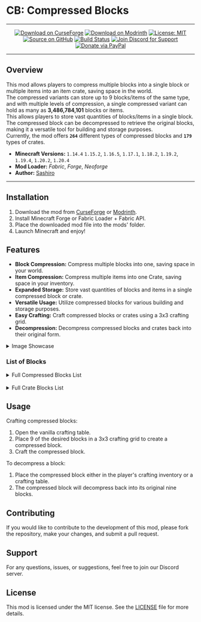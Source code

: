 # CB: Compressed Blocks

---

<div align="center">

[![Download on CurseForge](https://img.shields.io/badge/Download-CurseForge-orange)](https://curseforge.com/minecraft/mc-mods/cb-compressed-blocks)
[![Download on Modrinth](https://img.shields.io/badge/Download-Modrinth-a0ff00)](https://modrinth.com/mod/cb-compressed-blocks)
[![License: MIT](https://img.shields.io/badge/License-MIT-red.svg)](https://mit-license.org/)
[![Source on GitHub](https://img.shields.io/badge/Source-GitHub-blue)](https://github.com/sa-shiro/Minecraft-Compressed-Blocks)
[![Build Status](https://github.com/sa-shiro/Minecraft-Compressed-Blocks/actions/workflows/publish.yml/badge.svg)](https://github.com/sa-shiro/Minecraft-Compressed-Blocks/actions/workflows/build.yml)
[![Join Discord for Support](https://img.shields.io/badge/Support-Discord-0F0F0F)](https://discord.gg/EKyjXRH9xN)
[![Donate via PayPal](https://img.shields.io/badge/Donate-PayPal-0F3FFF)](https://www.paypal.com/donate/?cmd=_donations&business=social.sashiro@outlook.com&lc=US&item_name=Donation&no_note=0&cn=&currency_code=USD&bn=PP-DonationsBF:btn_donateCC_LG.gif:NonHosted)

</div>

---

## Overview

This mod allows players to compress multiple blocks into a single block or multiple items into an item crate, saving
space in the world.  
The compressed variants can store up to 9 blocks/items of the same type, and with multiple levels of compression, a
single compressed variant can hold as many as **3,486,784,101** blocks or items.  
This allows players to store vast quantities of blocks/items in a single block.  
The compressed block can be decompressed to retrieve the original blocks, making it a versatile tool for building and
storage purposes.  
Currently, the mod offers **`264`** different types of compressed blocks and **`179`** types of crates.

- **Minecraft Versions:** `1.14.4` `1.15.2`, `1.16.5`, `1.17.1`, `1.18.2`, `1.19.2`, `1.19.4`, `1.20.2`, `1.20.4`
- **Mod Loader:** _Fabric_, _Forge_, _Neoforge_
- **Author:** [Sashiro](https://github.com/sa-shiro)

---

## Installation

1. Download the mod from [CurseForge](https://curseforge.com/minecraft/mc-mods/cb-compressed-blocks)
   or [Modrinth](https://modrinth.com/mod/cb-compressed-blocks).
2. Install Minecraft Forge or Fabric Loader + Fabric API.
3. Place the downloaded mod file into the mods' folder.
4. Launch Minecraft and enjoy!

## Features

- **Block Compression:** Compress multiple blocks into one, saving space in your world.
- **Item Compression:** Compress multiple items into one Crate, saving space in your inventory.
- **Expanded Storage:** Store vast quantities of blocks and items in a single compressed block or crate.
- **Versatile Usage:** Utilize compressed blocks for various building and storage purposes.
- **Easy Crafting:** Craft compressed blocks or crates using a 3x3 crafting grid.
- **Decompression:** Decompress compressed blocks and crates back into their original form.

<details>
  <summary>Image Showcase</summary>

<img src="./.github/images/img1.png" width="400" alt="Image 1">
<img src="./.github/images/img2.png" width="400" alt="Image 2">
<br>
<img src="./.github/images/img3.png" width="400" alt="Image 3">
<img src="./.github/images/img4.png" width="400" alt="Image 4">
<br>
<img src="./.github/images/img5.png" width="400" alt="Image 5">
<img src="./.github/images/img6.png" width="400" alt="Image 6">
<br>
<img src="./.github/images/img7.png" width="400" alt="Image 5">
<img src="./.github/images/img8.png" width="400" alt="Image 6">
</details>

### List of Blocks

<details>
  <summary>Full Compressed Blocks List</summary>

    - DIRT
    - GRAVEL
    - COBBLESTONE
    - STONE
    - GRANITE
    - DIORITE
    - ANDESITE
    - CRIMSON_NYLIUM
    - WARPED_NYLIUM
    - CLAY
    - SAND
    - RED_SAND
    - SANDSTONE
    - RED_SANDSTONE
    - COAL_ORE
    - IRON_ORE
    - GOLD_ORE
    - NETHER_GOLD_ORE
    - NETHER_QUARTZ_ORE
    - LAPIS_ORE
    - REDSTONE_ORE
    - IRON_BLOCK
    - GOLD_BLOCK
    - LAPIS_BLOCK
    - REDSTONE_BLOCK
    - COAL_BLOCK
    - SLIME_BLOCK
    - HONEY_BLOCK
    - BRICKS
    - STONE_BRICKS
    - NETHERRACK
    - NETHER_BRICKS
    - RED_NETHER_BRICKS
    - NETHER_WART_BLOCK
    - SOUL_SAND
    - SOUL_SOIL
    - END_STONE
    - END_STONE_BRICKS
    - BLACKSTONE
    - DEEPSLATE
    - COBBLED_DEEPSLATE
    - TUFF
    - BASALT
    - OBSIDIAN
    - RAW_IRON_BLOCK
    - RAW_COPPER_BLOCK
    - RAW_GOLD_BLOCK
    - MUD
    - OAK_LOG
    - SPRUCE_LOG
    - BIRCH_LOG
    - JUNGLE_LOG
    - ACACIA_LOG
    - DARK_OAK_LOG
    - MANGROVE_LOG
    - CHERRY_LOG
    - STRIPPED_OAK_LOG
    - STRIPPED_SPRUCE_LOG
    - STRIPPED_BIRCH_LOG
    - STRIPPED_JUNGLE_LOG
    - STRIPPED_ACACIA_LOG
    - STRIPPED_DARK_OAK_LOG
    - STRIPPED_MANGROVE_LOG
    - STRIPPED_CHERRY_LOG
    - OAK_PLANKS
    - SPRUCE_PLANKS
    - BIRCH_PLANKS
    - JUNGLE_PLANKS
    - ACACIA_PLANKS
    - DARK_OAK_PLANKS
    - MANGROVE_PLANKS
    - CHERRY_PLANKS
    - BAMBOO_PLANKS
    - BAMBOO_MOSAIC
    - COPPER_BLOCK
    - CUT_COPPER
    - EXPOSED_COPPER
    - EXPOSED_CUT_COPPER
    - WEATHERED_COPPER
    - WEATHERED_CUT_COPPER
    - OXIDIZED_COPPER
    - OXIDIZED_CUT_COPPER
    - WAXED_COPPER_BLOCK
    - WAXED_CUT_COPPER
    - WAXED_EXPOSED_COPPER
    - WAXED_EXPOSED_CUT_COPPER
    - WAXED_WEATHERED_COPPER
    - WAXED_WEATHERED_CUT_COPPER
    - WAXED_OXIDIZED_COPPER
    - WAXED_OXIDIZED_CUT_COPPER
    - BONE_BLOCK
    - SCULK
    - SMOOTH_SANDSTONE
    - CUT_SANDSTONE
    - CHISELED_SANDSTONE
    - SMOOTH_RED_SANDSTONE
    - CUT_RED_SANDSTONE
    - CHISELED_RED_SANDSTONE
    - DIAMOND_BLOCK
    - NETHERITE_BLOCK
    - CRIMSON_STEM
    - WARPED_STEM
    - TNT
    - EMERALD_BLOCK
    - BAMBOO_BLOCK
    - STRIPPED_BAMBOO_BLOCK
    - STRIPPED_CRIMSON_STEM
    - CRIMSON_PLANKS
    - STRIPPED_WARPED_STEM
    - WARPED_PLANKS
    - MOSSY_COBBLESTONE
    - MOSSY_STONE_BRICKS
    - CRACKED_STONE_BRICKS
    - CHISELED_STONE_BRICKS
    - POLISHED_GRANITE
    - POLISHED_DIORITE
    - POLISHED_ANDESITE
    - CHISELED_DEEPSLATE
    - POLISHED_DEEPSLATE
    - DEEPSLATE_BRICKS
    - CRACKED_DEEPSLATE_BRICKS
    - DEEPSLATE_TILES
    - CRACKED_DEEPSLATE_TILES
    - PACKED_MUD
    - MUD_BRICKS
    - PRISMARINE
    - PRISMARINE_BRICKS
    - DARK_PRISMARINE
    - QUARTZ_BLOCK
    - CHISELED_QUARTZ_BLOCK
    - QUARTZ_BRICKS
    - QUARTZ_PILLAR
    - SMOOTH_QUARTZ_BLOCK
    - AMETHYST_BLOCK
    - WHITE_WOOL
    - LIGHT_GRAY_WOOL
    - GRAY_WOOL
    - BLACK_WOOL
    - BROWN_WOOL
    - RED_WOOL
    - ORANGE_WOOL
    - YELLOW_WOOL
    - LIME_WOOL
    - GREEN_WOOL
    - CYAN_WOOL
    - LIGHT_BLUE_WOOL
    - BLUE_WOOL
    - PURPLE_WOOL
    - MAGENTA_WOOL
    - PINK_WOOL
    - TERRACOTTA
    - WHITE_TERRACOTTA
    - LIGHT_GRAY_TERRACOTTA
    - GRAY_TERRACOTTA
    - BLACK_TERRACOTTA
    - BROWN_TERRACOTTA
    - RED_TERRACOTTA
    - ORANGE_TERRACOTTA
    - YELLOW_TERRACOTTA
    - LIME_TERRACOTTA
    - GREEN_TERRACOTTA
    - CYAN_TERRACOTTA
    - LIGHT_BLUE_TERRACOTTA
    - BLUE_TERRACOTTA
    - PURPLE_TERRACOTTA
    - MAGENTA_TERRACOTTA
    - PINK_TERRACOTTA
    - WHITE_GLAZED_TERRACOTTA
    - LIGHT_GRAY_GLAZED_TERRACOTTA
    - GRAY_GLAZED_TERRACOTTA
    - BLACK_GLAZED_TERRACOTTA
    - BROWN_GLAZED_TERRACOTTA
    - RED_GLAZED_TERRACOTTA
    - ORANGE_GLAZED_TERRACOTTA
    - YELLOW_GLAZED_TERRACOTTA
    - LIME_GLAZED_TERRACOTTA
    - GREEN_GLAZED_TERRACOTTA
    - CYAN_GLAZED_TERRACOTTA
    - LIGHT_BLUE_GLAZED_TERRACOTTA
    - BLUE_GLAZED_TERRACOTTA
    - PURPLE_GLAZED_TERRACOTTA
    - MAGENTA_GLAZED_TERRACOTTA
    - PINK_GLAZED_TERRACOTTA
    - WHITE_CONCRETE_POWDER
    - LIGHT_GRAY_CONCRETE_POWDER
    - GRAY_CONCRETE_POWDER
    - BLACK_CONCRETE_POWDER
    - BROWN_CONCRETE_POWDER
    - RED_CONCRETE_POWDER
    - ORANGE_CONCRETE_POWDER
    - YELLOW_CONCRETE_POWDER
    - LIME_CONCRETE_POWDER
    - GREEN_CONCRETE_POWDER
    - CYAN_CONCRETE_POWDER
    - LIGHT_BLUE_CONCRETE_POWDER
    - BLUE_CONCRETE_POWDER
    - PURPLE_CONCRETE_POWDER
    - MAGENTA_CONCRETE_POWDER
    - PINK_CONCRETE_POWDER
    - WHITE_CONCRETE
    - LIGHT_GRAY_CONCRETE
    - GRAY_CONCRETE
    - BLACK_CONCRETE
    - BROWN_CONCRETE
    - RED_CONCRETE
    - ORANGE_CONCRETE
    - YELLOW_CONCRETE
    - LIME_CONCRETE
    - GREEN_CONCRETE
    - CYAN_CONCRETE
    - LIGHT_BLUE_CONCRETE
    - BLUE_CONCRETE
    - PURPLE_CONCRETE
    - MAGENTA_CONCRETE
    - PINK_CONCRETE
    - GLASS
    - TINTED_GLASS
    - WHITE_STAINED_GLASS
    - LIGHT_GRAY_STAINED_GLASS
    - GRAY_STAINED_GLASS
    - BLACK_STAINED_GLASS
    - BROWN_STAINED_GLASS
    - RED_STAINED_GLASS
    - ORANGE_STAINED_GLASS
    - YELLOW_STAINED_GLASS
    - LIME_STAINED_GLASS
    - GREEN_STAINED_GLASS
    - CYAN_STAINED_GLASS
    - LIGHT_BLUE_STAINED_GLASS
    - BLUE_STAINED_GLASS
    - PURPLE_STAINED_GLASS
    - MAGENTA_STAINED_GLASS
    - PINK_STAINED_GLASS
    - ICE
    - PACKED_ICE
    - BLUE_ICE
    - SNOW_BLOCK
    - MOSS_BLOCK
    - CALCITE
    - DRIPSTONE_BLOCK
    - MAGMA_BLOCK
    - GLOWSTONE
    - DRIED_KELP_BLOCK
    - BROWN_MUSHROOM_BLOCK
    - RED_MUSHROOM_BLOCK
    - SHROOMLIGHT
    - MELON
    - PUMPKIN
    - HAY_BLOCK
    - OCHRE_FROGLIGHT
    - VERDANT_FROGLIGHT
    - PEARLESCENT_FROGLIGHT
    - SEA_LANTERN
    - COPPER_ORE
    - EMERALD_ORE
    - DIAMOND_ORE
    - DEEPSLATE_COPPER_ORE
    - DEEPSLATE_IRON_ORE
    - DEEPSLATE_GOLD_ORE
    - DEEPSLATE_REDSTONE_ORE
    - DEEPSLATE_EMERALD_ORE
    - DEEPSLATE_LAPIS_ORE
    - DEEPSLATE_DIAMOND_ORE
    - DEEPSLATE_COAL_ORE

</details>

<br>

<details>
  <summary>Full Crate Blocks List</summary>

    - APPLE
    - GOLDEN_APPLE
    - SWEET_BERRIES
    - GLOW_BERRIES
    - CHORUS_FRUIT
    - CARROT
    - GOLDEN_CARROT
    - POTATO
    - BAKED_POTATO
    - POISONOUS_POTATO
    - BEETROOT
    - BEEF
    - COOKED_BEEF
    - PORKCHOP
    - COOKED_PORKCHOP
    - MUTTON
    - COOKED_MUTTON
    - CHICKEN
    - COOKED_CHICKEN
    - RABBIT
    - COOKED_RABBIT
    - COD
    - COOKED_COD
    - SALMON
    - COOKED_SALMON
    - TROPICAL_FISH
    - PUFFERFISH
    - BREAD
    - COOKIE
    - ROTTEN_FLESH
    - SPIDER_EYE
    - MILK_BUCKET
    - HONEY_BOTTLE
    - CHARCOAL
    - QUARTZ
    - AMETHYST_SHARD
    - STICK
    - FLINT
    - BONE
    - STRING
    - FEATHER
    - SNOWBALL
    - EGG
    - LEATHER
    - RABBIT_HIDE
    - HONEYCOMB
    - INK_SAC
    - GLOW_INK_SAC
    - SCUTE
    - CLAY_BALL
    - NAUTILUS_SHELL
    - FIRE_CHARGE
    - BLAZE_ROD
    - NETHER_STAR
    - ENDER_PEARL
    - ENDER_EYE
    - SHULKER_SHELL
    - WHITE_DYE
    - LIGHT_GRAY_DYE
    - GRAY_DYE
    - BLACK_DYE
    - BROWN_DYE
    - RED_DYE
    - ORANGE_DYE
    - YELLOW_DYE
    - LIME_DYE
    - GREEN_DYE
    - CYAN_DYE
    - LIGHT_BLUE_DYE
    - BLUE_DYE
    - PURPLE_DYE
    - MAGENTA_DYE
    - PINK_DYE
    - PAPER
    - BOOK
    - FIREWORK_STAR
    - GLASS_BOTTLE
    - GLOWSTONE_DUST
    - GUNPOWDER
    - DRAGON_BREATH
    - FERMENTED_SPIDER_EYE
    - BLAZE_POWDER
    - SUGAR
    - RABBIT_FOOT
    - GLISTERING_MELON_SLICE
    - MAGMA_CREAM
    - GHAST_TEAR
    - PHANTOM_MEMBRANE
    - EXPERIENCE_BOTTLE
    - TOTEM_OF_UNDYING
    - END_CRYSTAL
    - ARROW
    - SPECTRAL_ARROW
    - NAME_TAG
    - LEAD
    - EMPTY_MAP
    - SADDLE
    - RAIL
    - POWERED_RAIL
    - DETECTOR_RAIL
    - ACTIVATOR_RAIL
    - MINECART
    - REDSTONE_TORCH
    - REPEATER
    - COMPARATOR
    - LIGHTNING_ROD
    - TORCH
    - SOUL_TORCH
    - LANTERN
    - SOUL_LANTERN
    - CHAIN
    - END_ROD
    - ANVIL
    - CAMPFIRE
    - SOUL_CAMPFIRE
    - ITEM_FRAME
    - GLOW_ITEM_FRAME
    - PAINTING
    - POINTED_DRIPSTONE
    - OAK_SAPLING
    - SPRUCE_SAPLING
    - BIRCH_SAPLING
    - JUNGLE_SAPLING
    - ACACIA_SAPLING
    - DARK_OAK_SAPLING
    - CHERRY_SAPLING
    - MANGROVE_PROPAGULE
    - BROWN_MUSHROOM
    - RED_MUSHROOM
    - CRIMSON_FUNGUS
    - WARPED_FUNGUS
    - DANDELION
    - POPPY
    - BLUE_ORCHID
    - ALLIUM
    - AZURE_BLUET
    - RED_TULIP
    - ORANGE_TULIP
    - WHITE_TULIP
    - PINK_TULIP
    - OXEYE_DAISY
    - CORNFLOWER
    - LILY_OF_THE_VALLEY
    - SUGAR_CANE
    - WITHER_ROSE
    - SUNFLOWER
    - LILAC
    - ROSE_BUSH
    - PEONY
    - TURTLE_EGG
    - WHEAT_SEEDS
    - COCOA_BEANS
    - PUMPKIN_SEEDS
    - MELON_SEEDS
    - BEETROOT_SEEDS
    - SEAGRASS
    - KELP
    - COBWEB
    - WHITE_CARPET
    - LIGHT_GRAY_CARPET
    - GRAY_CARPET
    - BLACK_CARPET
    - BROWN_CARPET
    - RED_CARPET
    - ORANGE_CARPET
    - YELLOW_CARPET
    - LIME_CARPET
    - GREEN_CARPET
    - CYAN_CARPET
    - LIGHT_BLUE_CARPET
    - BLUE_CARPET
    - PURPLE_CARPET
    - MAGENTA_CARPET
    - PINK_CARPET
    - VINE
    - TWISTING_VINES
    - WEEPING_VINES
    - GLOW_LICHEN
    - SCULK_VEIN

</details>

## Usage

Crafting compressed blocks:

1. Open the vanilla crafting table.
2. Place 9 of the desired blocks in a 3x3 crafting grid to create a compressed block.
3. Craft the compressed block.

To decompress a block:

1. Place the compressed block either in the player's crafting inventory or a crafting table.
2. The compressed block will decompress back into its original nine blocks.

## Contributing

If you would like to contribute to the development of this mod, please fork the repository, make your changes, and
submit a pull request.

## Support

For any questions, issues, or suggestions, feel free to join our Discord server.

## License

This mod is licensed under the MIT license. See the [LICENSE](LICENSE.md) file for more details.